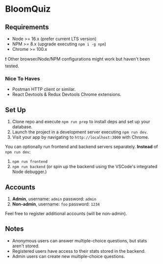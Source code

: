 # BloomQuiz

## Requirements

- Node >= 16.x (prefer current LTS version)
- NPM >= 8.x (upgrade executing `npm i -g npm`)
- Chrome >= 100.x

❗ Other browser/Node/NPM configurations might work but haven't been tested.

### Nice To Haves

- Postman HTTP client or similar.
- React Devtools & Redux Devtools Chrome extensions.

## Set Up

1. Clone repo and execute `npm run prep` to install deps and set up your database.
2. Launch the project in a development server executing `npm run dev`.
3. Visit your app by navigating to `http://localhost:3000` with Chrome.

You can optionally run frontend and backend servers separately. __Instead__ of `npm run dev`:

1. `npm run frontend`
2. `npm run backend` (or spin up the backend using the VSCode's integrated Node debugger.)

## Accounts

1. __Admin__, username: `admin` password: `admin`
2. __Non-admin__, username: `foo` password: `1234`

Feel free to register additional accounts (will be non-admin).

## Notes

- Anonymous users can answer multiple-choice questions, but stats aren't stored.
- Registered users have access to their stats stored in the backend.
- Admin users can create new multiple-choice questions.
